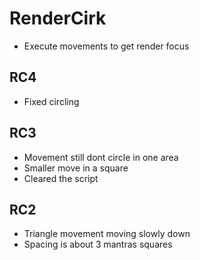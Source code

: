 # RenderCirk

* Execute movements to get render focus

## RC4
* Fixed circling

## RC3
* Movement still dont circle in one area
* Smaller move in a square
* Cleared the script

## RC2 
* Triangle movement moving slowly down
* Spacing is about 3 mantras squares


